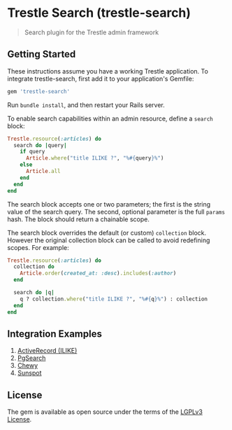 # Trestle Search (trestle-search)

> Search plugin for the Trestle admin framework


## Getting Started

These instructions assume you have a working Trestle application. To integrate trestle-search, first add it to your application's Gemfile:

```ruby
gem 'trestle-search'
```

Run `bundle install`, and then restart your Rails server.

To enable search capabilities within an admin resource, define a `search` block:

```ruby
Trestle.resource(:articles) do
  search do |query|
    if query
      Article.where("title ILIKE ?", "%#{query}%")
    else
      Article.all
    end
  end
end
```

The search block accepts one or two parameters; the first is the string value of the search query. The second, optional parameter is the full `params` hash. The block should return a chainable scope.

The search block overrides the default (or custom) `collection` block. However the original collection block can be called to avoid redefining scopes. For example:

```ruby
Trestle.resource(:articles) do
  collection do
    Article.order(created_at: :desc).includes(:author)
  end

  search do |q|
    q ? collection.where("title ILIKE ?", "%#{q}%") : collection
  end
end
```


## Integration Examples

1. [ActiveRecord (ILIKE)](https://github.com/TrestleAdmin/trestle-search/wiki/Integration-with-ActiveRecord-(ILIKE))
2. [PgSearch](https://github.com/TrestleAdmin/trestle-search/wiki/Integration-with-PgSearch)
3. [Chewy](https://github.com/TrestleAdmin/trestle-search/wiki/Integration-with-Chewy)
4. [Sunspot](https://github.com/TrestleAdmin/trestle-search/wiki/Integration-with-Sunspot)


## License

The gem is available as open source under the terms of the [LGPLv3 License](https://opensource.org/licenses/LGPL-3.0).
